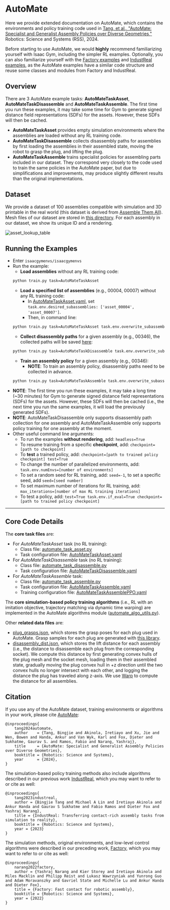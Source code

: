 

# AutoMate

Here we provide extended documentation on AutoMate, which contains the environments and policy training code used in [Tang, et al., "AutoMate: Specialist and Generalist Assembly Policies over Diverse Geometries," ](https://bingjietang718.github.io/automate/) Robotics: Science and Systems (RSS), 2024.

Before starting to use AutoMate, we would **highly** recommend familiarizing yourself with Isaac Gym, including the simpler RL examples. Optionally, you can also familiarize yourself with the [Factory examples](factory.md) and  [IndustReal examples](industreal.md), as the AutoMate examples have a similar code structure and reuse some classes and modules from Factory and IndustReal. 


## Overview

There are 3 AutoMate example tasks: **AutoMateTaskAsset**, **AutoMateTaskDisassemble** and **AutoMateTaskAssemble**. The first time you run these examples, it may take some time for Gym to generate signed distance field representations (SDFs) for the assets. However, these SDFs will then be cached.

 - **AutoMateTaskAsset** provides empty simulation environments where the assemblies are loaded without any RL training code. 
 - **AutoMateTaskDisassemble** collects disassembly paths for assemblies by first loading the assemblies in their assembled state, moving the robot to grasp the plug, and lifting the plug.
 - **AutoMateTaskAssemble** trains specialist policies for assembling parts included in our dataset. They correspond very closely to the code used to train the same policies in the AutoMate paper, but due to simplifications and improvements, may produce slightly different results than the original implementations.


## Dataset

We provide a dataset of 100 assemblies compatible with simulation and 3D printable in the real world (this dataset is derived from [Assemble Them All](https://assembly.csail.mit.edu/)). Mesh files of our dataset are stored in [this directory](../assets/automate). For each assembly in our dataset, we show its unique ID and a rendering.

![asset_lookup_table](https://github.com/NVIDIA-Omniverse/IsaacGymEnvs/assets/78517784/80c37c51-8776-4518-977d-659510fecd57)


## Running the Examples

 - Enter `isaacgymenvs/isaacgymenvs`
 - Run the example:
	 - **Load assemblies** without any RL training code:
	```bash
	python train.py task=AutoMateTaskAsset
	```
	 - **Load a specified list of assemblies** (e.g., 00004, 00007) without any RL training code: 
		- In [AutoMateTaskAsset.yaml](../isaacgymenvs/cfg/task/AutoMateTaskAsset.yaml), set `task.env.desired_subassemblies: ['asset_00004', 'asset_00007']`.
		- Then, in command line:
	```bash
	python train.py task=AutoMateTaskAsset task.env.overwrite_subassemblies=True 
	```
	 - **Collect disassembly paths** for a given assembly (e.g., 00346), the collected paths will be saved [here](../isaacgymenvs/tasks/automate/data/): 
	```bash
	python train.py task=AutoMateTaskDisassemble task.env.overwrite_subassemblies=True task.env.desired_subassemblies=['asset_00346']
	```
	 - **Train an assembly policy** for a given assembly (e.g., 00346): 
		- **NOTE**: To train an assembly policy, disassembly paths need to be collected in advance.
	```bash
	python train.py task=AutoMateTaskAssemble task.env.overwrite_subassemblies=True task.env.desired_subassemblies=['asset_00346']
	```
- **NOTE**: The first time you run these examples, it may take a long time (~30 minutes) for Gym to generate signed distance field representations (SDFs) for the assets. However, these SDFs will then be cached (i.e., the next time you run the same examples, it will load the previously generated SDFs).
- **NOTE**: AutoMateTaskDisassemble only supports disassembly path collection for one assembly and AutoMateTaskAssemble only supports policy training for one assembly at the moment.
- Other useful command line arguments:
	 - To run the examples **without rendering**, add: `headless=True`
	 - To resume training from a specific **checkpoint**, add: `checkpoint=[path to checkpoint]`
	 - To **test** a trained policy, add: `checkpoint=[path to trained policy checkpoint] test=True`
	 - To change the number of parallelized environments, add: `task.env.numEnvs=[number of environments]` 
	 - To set a random seed for RL training, add: `seed=-1`, to set a specific seed, add `seed=[seed number]`
	 - To set maximum number of iterations for RL training, add: `max_iterations=[number of max RL training iterations]`
	 - To test a policy, add: `test=True task.env.if_eval=True checkpoint=[path to trained policy checkpoint]`

---

## Core Code Details

The **core task files** are: 
 - For *AutoMateTaskAsset* task (no RL training): 
   - Class file: [automate_task_asset.py](../isaacgymenvs/tasks/automate/automate_task_asset.py)
   - Task configuration file: [AutoMateTaskAsset.yaml](../isaacgymenvs/cfg/task/AutoMateTaskAsset.yaml) 
 - For *AutoMateTaskDisassemble* task (no RL training): 
   - Class file: [automate_task_disassemble.py](../isaacgymenvs/tasks/automate/automate_task_disassemble.py)
   - Task configuration file: [AutoMateTaskDisassemble.yaml](../isaacgymenvs/cfg/task/AutoMateTaskDisassemble.yaml) 
 - For *AutoMateTaskAssemble* task: 
   - Class file: [automate_task_assemble.py](../isaacgymenvs/tasks/automate/automate_task_assemble.py)
   - Task configuration file: [AutoMateTaskAssemble.yaml](../isaacgymenvs/cfg/task/AutoMateTaskAssemble.yaml)  
   - Training configuration file: [AutoMateTaskAssemblePPO.yaml](../isaacgymenvs/cfg/train/AutoMateTaskAssemblePPO.yaml)

The **core simulation-based policy training algorithms** (i.e., RL with an imitation objective, trajectory matching via dynamic time warping) are implemented in the AutoMate algorithms module ([automate_algo_utils.py](../isaacgymenvs/tasks/automate/automate_algo_utils.py)). 

Other **related data files** are:
 - [plug_grasps.json](../isaacgymenvs/tasks/automate/data/plug_grasps.json), which stores the grasp poses for each plug used in AutoMate. Grasp samples for each plug are generated with [this library](https://github.com/NVlabs/DefGraspSim/tree/main/graspsampling-py-defgraspsim).
 - [disassembly_dist.json](../isaacgymenvs/tasks/automate/data/disassembly_dist.json), which stores the lift distance for each assembly (i.e., the distance to disassemble each plug from the corresponding socket). We compute this distance by first generating convex hulls of the plug mesh and the socket mesh, loading them in their assembled state, gradually moving the plug convex hull in +z direction until the two convex hulls no longer intersect with each other, and logging the distance the plug has traveled along z-axis. We use [Warp](https://github.com/NVIDIA/warp) to compute the distance for all assemblies. 

## Citation
If you use any of the AutoMate dataset, training environments or algorithms in your work, please cite [AutoMate](https://bingjietang718.github.io/automate/):
```
@inproceedings{
	tang2024automate,
	author    = {Tang, Bingjie and Akinola, Iretiayo and Xu, Jie and Wen, Bowen and Handa, Ankur and Van Wyk, Karl and Fox, Dieter and Sukhatme, Gaurav S. and Ramos, Fabio and Narang, Yashraj},
	title     = {AutoMate: Specialist and Generalist Assembly Policies over Diverse Geometries},
	booktitle = {Robotics: Science and Systems},
	year      = {2024},
}
```

The simulation-based policy training methods also include algorithms described in our previous work [IndustReal](https://arxiv.org/abs/2305.17110), which you may want to refer to or cite as well:
```
@inproceedings{
	tang2023industreal,
	author = {Bingjie Tang and Michael A Lin and Iretiayo Akinola and Ankur Handa and Gaurav S Sukhatme and Fabio Ramos and Dieter Fox and Yashraj Narang},
	title = {IndustReal: Transferring contact-rich assembly tasks from simulation to reality},
	booktitle = {Robotics: Science and Systems},
	year = {2023}
}
```

The simulation methods, original environments, and low-level control algorithms were described in our preceding work, [Factory](https://arxiv.org/abs/2205.03532), which you may want to refer to or cite as well:
```
@inproceedings{
	narang2022factory,
	author = {Yashraj Narang and Kier Storey and Iretiayo Akinola and Miles Macklin and Philipp Reist and Lukasz Wawrzyniak and Yunrong Guo and Adam Moravanszky and Gavriel State and Michelle Lu and Ankur Handa and Dieter Fox},
	title = {Factory: Fast contact for robotic assembly},
	booktitle = {Robotics: Science and Systems},
	year = {2022}
} 
```

